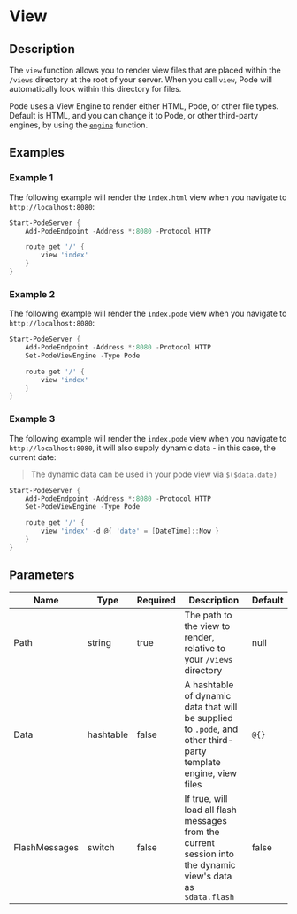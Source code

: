 # View

## Description

The `view` function allows you to render view files that are placed within the `/views` directory at the root of your server. When you call `view`, Pode will automatically look within this directory for files.

Pode uses a View Engine to render either HTML, Pode, or other file types. Default is HTML, and you can change it to Pode, or other third-party engines, by using the [`engine`](../../Core/Engine) function.

## Examples

### Example 1

The following example will render the `index.html` view when you navigate to `http://localhost:8080`:

```powershell
Start-PodeServer {
    Add-PodeEndpoint -Address *:8080 -Protocol HTTP

    route get '/' {
        view 'index'
    }
}
```

### Example 2

The following example will render the `index.pode` view when you navigate to `http://localhost:8080`:

```powershell
Start-PodeServer {
    Add-PodeEndpoint -Address *:8080 -Protocol HTTP
    Set-PodeViewEngine -Type Pode

    route get '/' {
        view 'index'
    }
}
```

### Example 3

The following example will render the `index.pode` view when you navigate to `http://localhost:8080`, it will also supply dynamic data - in this case, the current date:

> The dynamic data can be used in your pode view via `$($data.date)`

```powershell
Start-PodeServer {
    Add-PodeEndpoint -Address *:8080 -Protocol HTTP
    Set-PodeViewEngine -Type Pode

    route get '/' {
        view 'index' -d @{ 'date' = [DateTime]::Now }
    }
}
```

## Parameters

| Name | Type | Required | Description | Default |
| ---- | ---- | -------- | ----------- | ------- |
| Path | string | true | The path to the view to render, relative to your `/views` directory | null |
| Data | hashtable | false | A hashtable of dynamic data that will be supplied to `.pode`, and other third-party template engine, view files | `@{}` |
| FlashMessages | switch | false | If true, will load all flash messages from the current session into the dynamic view's data as `$data.flash` | false |
